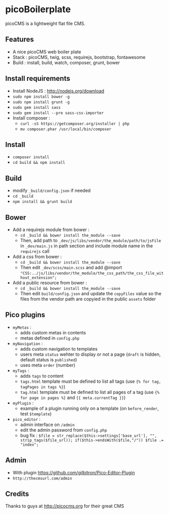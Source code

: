 picoBoilerplate
===============

picoCMS is a lightweight flat file CMS.

Features
--------
- A nice picoCMS web boiler plate
- Stack : picoCMS, twig, scss, requirejs, bootstrap, fontawesome
- Build : install, build, watch, composer, grunt, bower

Install requirements
--------------------
- Install NodeJS : http://nodejs.org/download
- `sudo npm install bower -g`
- `sudo npm install grunt -g`
- `sudo gem install sass`
- `sudo gem install --pre sass-css-importer`
- Install composer :
    - `curl -sS https://getcomposer.org/installer | php`
    - `mv composer.phar /usr/local/bin/composer`

Install
-------
- `composer install`
- `cd build && npm install`

Build
-----
- modify ```_build/config.json``` if needed
- ```cd _build```
- ```npm install && grunt build```

Bower
-----
- Add a requirejs module from bower :
    - `cd _build && bower install the_module --save`
    - Then, add path to `_dev/js/libs/vendor/the_module/path/to/jsFile` in `_dev/main.js` in path section and include module name in the `requirejs` call
- Add a css from bower : 
    - `cd _build && bower install the_module --save`
    - Then edit `_dev/scss/main.scss` and add @import `"CSS:../js/libs/vendor/the_module/the_css_path/the_css_file_without_extension";`
- Add a public resource from bower : 
    - `cd _build && bower install the_module --save`
    - Then edit `build/config.json` and update the `copyFiles` value so the files from the vendor path are copyied in the public `assets` folder

Pico plugins
------------
- `myMetas` : 
    - adds custom metas in contents
    - metas defined in `config.php`
- `myNavigation` : 
    - adds custom navigation to templates 
    - users meta `status` wehter to display or not a page (`draft` is hidden, default status is `published`)
    - uses meta `order` (number)
- `myTags` :
    - adds `tags` to content
    - `tags.html` template must be defined to list all tags (use `{% for tag, tagPages in tags %}`)
    - `tag.html` template must be defined to list all pages of a tag (use `{% for page in pages %}` and `{{ meta.currentTag }}`)
- `myPlugin` :
    - example of a plugin running only on a template (on `before_render`, test `$template`)
- `pico_editor` : 
    - admin interface on `/admin`
    - edit the admin password from `config.php`
    - bug fix : `$file = str_replace($this->settings['base_url'], "", strip_tags($file_url)); if($this->endsWith($file,"/")) $file .= "index";`

Admin
-----
- With plugin https://github.com/gilbitron/Pico-Editor-Plugin
- `http://thecmsurl.com/admin`

Credits
-------
Thanks to guys at http://picocms.org for their great CMS